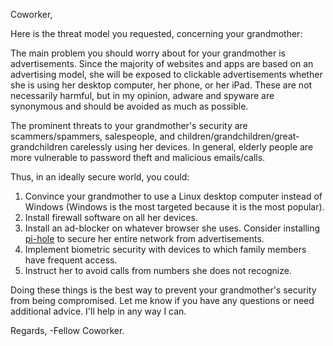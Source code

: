 Coworker,

Here is the threat model you requested, concerning your grandmother:

The main problem you should worry about for your grandmother is advertisements. Since the majority of websites and apps are based on an advertising model, she will be exposed to clickable advertisements whether she is using her desktop computer, her phone, or her iPad. These are not necessarily harmful, but in my opinion, adware and spyware are synonymous and should be avoided as much as possible.

The prominent threats to your grandmother's security are scammers/spammers, salespeople, and children/grandchildren/great-grandchildren carelessly using her devices. In general, elderly people are more vulnerable to password theft and malicious emails/calls.

Thus, in an ideally secure world, you could:

1. Convince your grandmother to use a Linux desktop computer instead of Windows (Windows is the most targeted because it is the most popular).
2. Install firewall software on all her devices.
3. Install an ad-blocker on whatever browser she uses. Consider installing [pi-hole](https://pi-hole.net/) to secure her entire network from advertisements.
4. Implement biometric security with devices to which family members have frequent access.
5. Instruct her to avoid calls from numbers she does not recognize.

Doing these things is the best way to prevent your grandmother's security from being compromised. Let me know if you have any questions or need additional advice. I'll help in any way I can.

Regards,
-Fellow Coworker.
